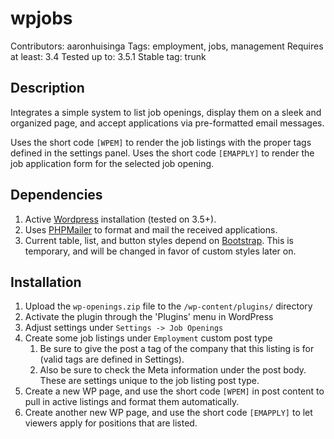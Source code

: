 wpjobs
======

Contributors: aaronhuisinga
Tags: employment, jobs, management
Requires at least: 3.4
Tested up to: 3.5.1
Stable tag: trunk

Description
-----------
Integrates a simple system to list job openings, display them on a sleek and organized page, and accept applications via pre-formatted email messages.

Uses the short code `[WPEM]` to render the job listings with the proper tags defined in the settings panel.
Uses the short code `[EMAPPLY]` to render the job application form for the selected job opening.

Dependencies
------------
1. Active [Wordpress](http://wordpress.org/) installation (tested on 3.5+).
2. Uses [PHPMailer](https://github.com/PHPMailer/PHPMailer) to format and mail the received applications.
3. Current table, list, and button styles depend on [Bootstrap](http://getbootstrap.com). This is temporary, and will be changed in favor of custom styles later on.

Installation
------------
1. Upload the `wp-openings.zip` file to the `/wp-content/plugins/` directory
2. Activate the plugin through the 'Plugins' menu in WordPress
3. Adjust settings under `Settings -> Job Openings`
4. Create some job listings under `Employment` custom post type
	1. Be sure to give the post a tag of the company that this listing is for (valid tags are defined in Settings).
	2. Also be sure to check the Meta information under the post body. These are settings unique to the job listing post type.
5. Create a new WP page, and use the short code `[WPEM]` in post content to pull in active listings and format them automatically.
6. Create another new WP page, and use the short code `[EMAPPLY]` to let viewers apply for positions that are listed.